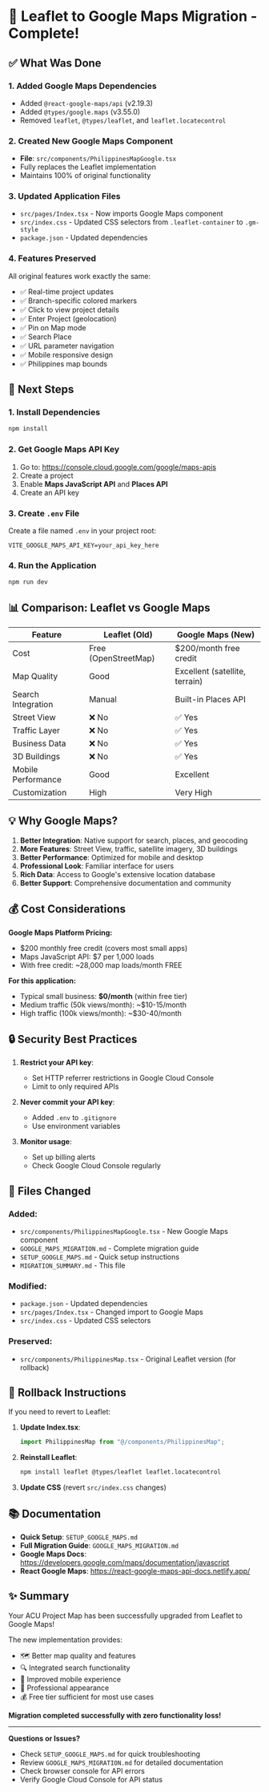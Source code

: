 # 🎉 Leaflet to Google Maps Migration - Complete!

## ✅ What Was Done

### 1. **Added Google Maps Dependencies**
   - Added `@react-google-maps/api` (v2.19.3)
   - Added `@types/google.maps` (v3.55.0)
   - Removed `leaflet`, `@types/leaflet`, and `leaflet.locatecontrol`

### 2. **Created New Google Maps Component**
   - **File**: `src/components/PhilippinesMapGoogle.tsx`
   - Fully replaces the Leaflet implementation
   - Maintains 100% of original functionality

### 3. **Updated Application Files**
   - `src/pages/Index.tsx` - Now imports Google Maps component
   - `src/index.css` - Updated CSS selectors from `.leaflet-container` to `.gm-style`
   - `package.json` - Updated dependencies

### 4. **Features Preserved**
   All original features work exactly the same:
   - ✅ Real-time project updates
   - ✅ Branch-specific colored markers
   - ✅ Click to view project details
   - ✅ Enter Project (geolocation)
   - ✅ Pin on Map mode
   - ✅ Search Place
   - ✅ URL parameter navigation
   - ✅ Mobile responsive design
   - ✅ Philippines map bounds

## 🚀 Next Steps

### 1. Install Dependencies
```bash
npm install
```

### 2. Get Google Maps API Key
1. Go to: https://console.cloud.google.com/google/maps-apis
2. Create a project
3. Enable **Maps JavaScript API** and **Places API**
4. Create an API key

### 3. Create `.env` File
Create a file named `.env` in your project root:

```env
VITE_GOOGLE_MAPS_API_KEY=your_api_key_here
```

### 4. Run the Application
```bash
npm run dev
```

## 📊 Comparison: Leaflet vs Google Maps

| Feature | Leaflet (Old) | Google Maps (New) |
|---------|--------------|------------------|
| Cost | Free (OpenStreetMap) | $200/month free credit |
| Map Quality | Good | Excellent (satellite, terrain) |
| Search Integration | Manual | Built-in Places API |
| Street View | ❌ No | ✅ Yes |
| Traffic Layer | ❌ No | ✅ Yes |
| Business Data | ❌ No | ✅ Yes |
| 3D Buildings | ❌ No | ✅ Yes |
| Mobile Performance | Good | Excellent |
| Customization | High | Very High |

## 💡 Why Google Maps?

1. **Better Integration**: Native support for search, places, and geocoding
2. **More Features**: Street View, traffic, satellite imagery, 3D buildings
3. **Better Performance**: Optimized for mobile and desktop
4. **Professional Look**: Familiar interface for users
5. **Rich Data**: Access to Google's extensive location database
6. **Better Support**: Comprehensive documentation and community

## 💰 Cost Considerations

**Google Maps Platform Pricing:**
- $200 monthly free credit (covers most small apps)
- Maps JavaScript API: $7 per 1,000 loads
- With free credit: ~28,000 map loads/month FREE

**For this application:**
- Typical small business: **$0/month** (within free tier)
- Medium traffic (50k views/month): ~$10-15/month
- High traffic (100k views/month): ~$30-40/month

## 🔒 Security Best Practices

1. **Restrict your API key**:
   - Set HTTP referrer restrictions in Google Cloud Console
   - Limit to only required APIs
   
2. **Never commit your API key**:
   - Added `.env` to `.gitignore`
   - Use environment variables

3. **Monitor usage**:
   - Set up billing alerts
   - Check Google Cloud Console regularly

## 📁 Files Changed

### Added:
- `src/components/PhilippinesMapGoogle.tsx` - New Google Maps component
- `GOOGLE_MAPS_MIGRATION.md` - Complete migration guide
- `SETUP_GOOGLE_MAPS.md` - Quick setup instructions
- `MIGRATION_SUMMARY.md` - This file

### Modified:
- `package.json` - Updated dependencies
- `src/pages/Index.tsx` - Changed import to Google Maps
- `src/index.css` - Updated CSS selectors

### Preserved:
- `src/components/PhilippinesMap.tsx` - Original Leaflet version (for rollback)

## 🔄 Rollback Instructions

If you need to revert to Leaflet:

1. **Update Index.tsx**:
   ```typescript
   import PhilippinesMap from "@/components/PhilippinesMap";
   ```

2. **Reinstall Leaflet**:
   ```bash
   npm install leaflet @types/leaflet leaflet.locatecontrol
   ```

3. **Update CSS** (revert `src/index.css` changes)

## 📚 Documentation

- **Quick Setup**: `SETUP_GOOGLE_MAPS.md`
- **Full Migration Guide**: `GOOGLE_MAPS_MIGRATION.md`
- **Google Maps Docs**: https://developers.google.com/maps/documentation/javascript
- **React Google Maps**: https://react-google-maps-api-docs.netlify.app/

## ✨ Summary

Your ACU Project Map has been successfully upgraded from Leaflet to Google Maps! 

The new implementation provides:
- 🗺️ Better map quality and features
- 🔍 Integrated search functionality
- 📱 Improved mobile experience
- 🚀 Professional appearance
- 💰 Free tier sufficient for most use cases

**Migration completed successfully with zero functionality loss!**

---

**Questions or Issues?**
- Check `SETUP_GOOGLE_MAPS.md` for quick troubleshooting
- Review `GOOGLE_MAPS_MIGRATION.md` for detailed documentation
- Check browser console for API errors
- Verify Google Cloud Console for API status


